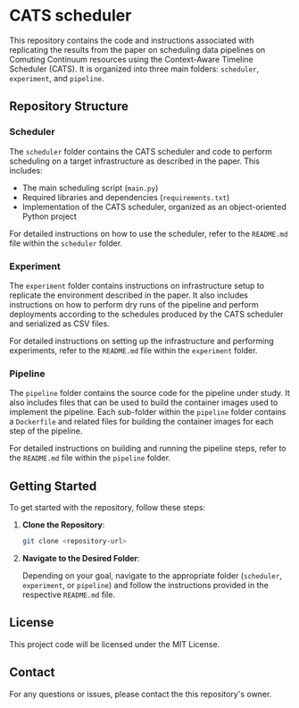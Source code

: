 # CATS scheduler

This repository contains the code and instructions associated with replicating the results from the paper on scheduling data pipelines on Comuting Continuum resources using the Context-Aware Timeline Scheduler (CATS). It is organized into three main folders: `scheduler`, `experiment`, and `pipeline`.

## Repository Structure

### Scheduler

The `scheduler` folder contains the CATS scheduler and code to perform scheduling on a target infrastructure as described in the paper. This includes:

- The main scheduling script (`main.py`)
- Required libraries and dependencies (`requirements.txt`)
- Implementation of the CATS scheduler, organized as an object-oriented Python project

For detailed instructions on how to use the scheduler, refer to the `README.md` file within the `scheduler` folder.

### Experiment

The `experiment` folder contains instructions on infrastructure setup to replicate the environment described in the paper. It also includes instructions on how to perform dry runs of the pipeline and perform deployments according to the schedules produced by the CATS scheduler and serialized as CSV files.

For detailed instructions on setting up the infrastructure and performing experiments, refer to the `README.md` file within the `experiment` folder.

### Pipeline

The `pipeline` folder contains the source code for the pipeline under study. It also includes files that can be used to build the container images used to implement the pipeline. Each sub-folder within the `pipeline` folder contains a `Dockerfile` and related files for building the container images for each step of the pipeline.

For detailed instructions on building and running the pipeline steps, refer to the `README.md` file within the `pipeline` folder.

## Getting Started

To get started with the repository, follow these steps:

1. **Clone the Repository**:

    ```sh
    git clone <repository-url>
    ```

2. **Navigate to the Desired Folder**:

    Depending on your goal, navigate to the appropriate folder (`scheduler`, `experiment`, or `pipeline`) and follow the instructions provided in the respective `README.md` file.

## License

This project code will be licensed under the MIT License.

## Contact

For any questions or issues, please contact the this repository's owner.
